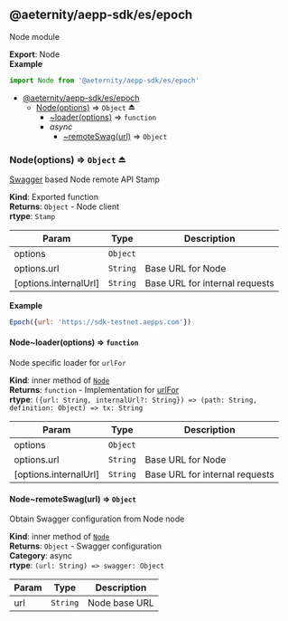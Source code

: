 <a id="module_@aeternity/aepp-sdk/es/epoch"></a>

## @aeternity/aepp-sdk/es/epoch
Node module

**Export**: Node  
**Example**  
```js
import Node from '@aeternity/aepp-sdk/es/epoch'
```

* [@aeternity/aepp-sdk/es/epoch](#module_@aeternity/aepp-sdk/es/epoch)
    * [Node(options)](#exp_module_@aeternity/aepp-sdk/es/epoch--Epoch) ⇒ `Object` ⏏
        * [~loader(options)](#module_@aeternity/aepp-sdk/es/epoch--Epoch..loader) ⇒ `function`
        * _async_
            * [~remoteSwag(url)](#module_@aeternity/aepp-sdk/es/epoch--Epoch..remoteSwag) ⇒ `Object`

<a id="exp_module_@aeternity/aepp-sdk/es/epoch--Node"></a>

### Node(options) ⇒ `Object` ⏏
[Swagger](Swagger) based Node remote API Stamp

**Kind**: Exported function  
**Returns**: `Object` - Node client  
**rtype**: `Stamp`

| Param | Type | Description |
| --- | --- | --- |
| options | `Object` |  |
| options.url | `String` | Base URL for Node |
| [options.internalUrl] | `String` | Base URL for internal requests |

**Example**  
```js
Epoch({url: 'https://sdk-testnet.aepps.com'})
```
<a id="module_@aeternity/aepp-sdk/es/epoch--Node..loader"></a>

#### Node~loader(options) ⇒ `function`
Node specific loader for `urlFor`

**Kind**: inner method of [`Node`](#exp_module_@aeternity/aepp-sdk/es/epoch--Epoch)  
**Returns**: `function` - Implementation for [urlFor](urlFor)  
**rtype**: `({url: String, internalUrl?: String}) => (path: String, definition: Object) => tx: String`

| Param | Type | Description |
| --- | --- | --- |
| options | `Object` |  |
| options.url | `String` | Base URL for Node |
| [options.internalUrl] | `String` | Base URL for internal requests |

<a id="module_@aeternity/aepp-sdk/es/epoch--Node..remoteSwag"></a>

#### Node~remoteSwag(url) ⇒ `Object`
Obtain Swagger configuration from Node node

**Kind**: inner method of [`Node`](#exp_module_@aeternity/aepp-sdk/es/epoch--Epoch)  
**Returns**: `Object` - Swagger configuration  
**Category**: async  
**rtype**: `(url: String) => swagger: Object`

| Param | Type | Description |
| --- | --- | --- |
| url | `String` | Node base URL |

